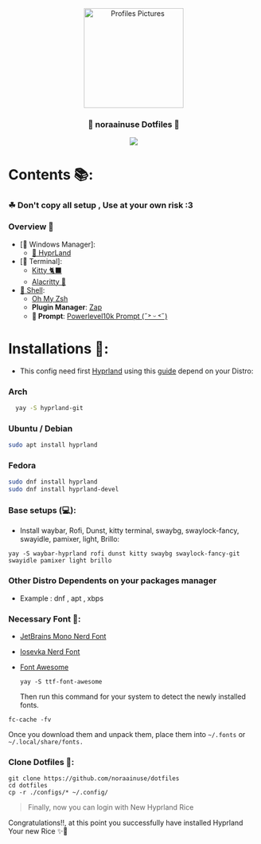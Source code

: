 <div align="center">
<img alt="Profiles Pictures" src="https://i.pinimg.com/control2/736x/13/f4/27/13f427b46444ae2a2d2ccaff67f20bae.jpg" width="200" height="200"/>
</div>
<div align="center">
    <h3>🔮 noraainuse Dotfiles 🔮</h3>
    <img src="https://readme-typing-svg.herokuapp.com?font=Fira+Code&pause=1000&center=true&vCenter=true&width=300&lines=Love+To+Elaina-sann+%3A3"
</div>
</div>

# Contents 📚:
### **☘ Don't copy all setup , Use at your own risk :3**
### Overview 🎑

- [🌳 Windows Manager]:
  - [🍚 HyprLand](https://hyprland.org/)
- [🔳 Terminal]:
  - [Kitty 🐈‍⬛](https://sw.kovidgoyal.net/kitty/)
  - [Alacritty 🗻](https://alacritty.org/)
- [🌌 Shell](#shell): 
    - [Oh My Zsh](https://ohmyz.sh/#install)
    - **Plugin Manager**: [Zap](https://www.zapzsh.org/)
    - **🤖 Prompt**: [Powerlevel10k Prompt (˶˃ ᵕ ˂˶)](https://github.com/romkatv/powerlevel10k)
# Installations 💫:
- This config need first [Hyprland](https://hyprland.org/) using this [guide](https://wiki.hyprland.org/Getting-Started/Installation/) depend on your Distro:

### Arch

```zsh
  yay -S hyprland-git
  ```
### Ubuntu / Debian
```zsh
sudo apt install hyprland
```
### Fedora
```zsh
sudo dnf install hyprland
sudo dnf install hyprland-devel
```
### Base setups (💻):

- Install waybar, Rofi, Dunst, kitty terminal, swaybg, swaylock-fancy, swayidle, pamixer, light, Brillo:

```
yay -S waybar-hyprland rofi dunst kitty swaybg swaylock-fancy-git swayidle pamixer light brillo
```
### Other Distro Dependents on your packages manager
- Example : dnf , apt , xbps

### Necessary Font 🔑:

- [JetBrains Mono Nerd Font](https://github.com/ryanoasis/nerd-fonts/releases/download/v2.2.2/JetBrainsMono.zip)

- [Iosevka Nerd Font](https://github.com/ryanoasis/nerd-fonts/releases/download/v2.3.3/Iosevka.zip)

- [Font Awesome](https://archlinux.org/packages/community/any/ttf-font-awesome/)
  ```
  yay -S ttf-font-awesome
  ```
  Then run this command for your system to detect the newly installed fonts.

```
fc-cache -fv
```
  Once you download them and unpack them, place them into `~/.fonts` or `~/.local/share/fonts.`
### Clone Dotfiles 🌙:
```
git clone https://github.com/noraainuse/dotfiles
cd dotfiles
cp -r ./configs/* ~/.config/
```
  > Finally, now you can login with New Hyprland Rice


Congratulations!!, at this point you successfully have installed Hyprland Your new Rice ✨🌙
